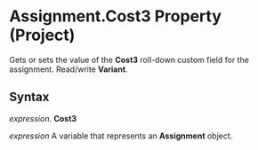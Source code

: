 
# Assignment.Cost3 Property (Project)

Gets or sets the value of the  **Cost3** roll-down custom field for the assignment. Read/write **Variant**.


## Syntax

 _expression_. **Cost3**

 _expression_ A variable that represents an **Assignment** object.

